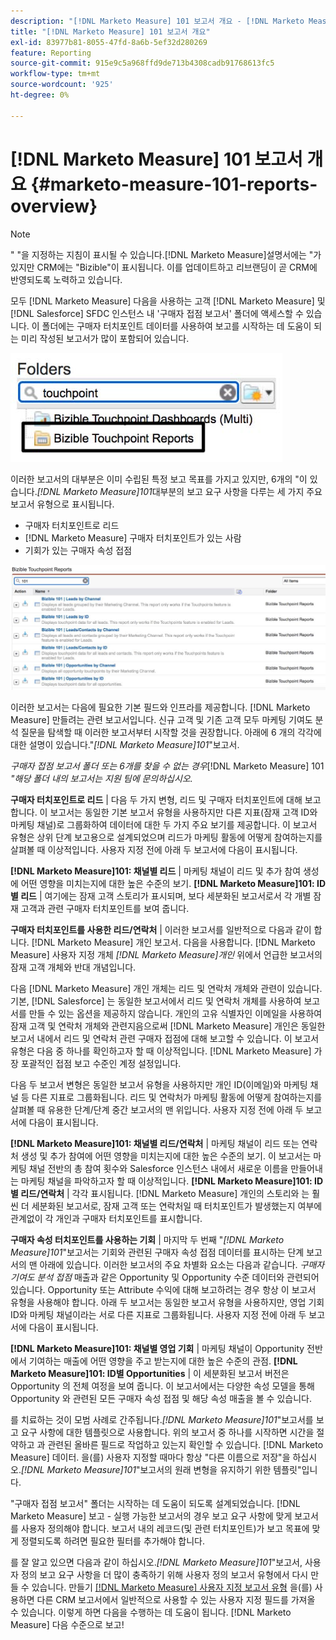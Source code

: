 ```yaml
---
description: "[!DNL Marketo Measure] 101 보고서 개요 - [!DNL Marketo Measure]"
title: "[!DNL Marketo Measure] 101 보고서 개요"
exl-id: 83977b81-8055-47fd-8a6b-5ef32d280269
feature: Reporting
source-git-commit: 915e9c5a968ffd9de713b4308cadb91768613fc5
workflow-type: tm+mt
source-wordcount: '925'
ht-degree: 0%

---
```


# [!DNL Marketo Measure] 101 보고서 개요 {#marketo-measure-101-reports-overview}

>[!NOTE]
>
>&quot; &quot;을 지정하는 지침이 표시될 수 있습니다.[!DNL Marketo Measure]설명서에는 &quot;가 있지만 CRM에는 &quot;Bizible&quot;이 표시됩니다. 이를 업데이트하고 리브랜딩이 곧 CRM에 반영되도록 노력하고 있습니다.

모두 [!DNL Marketo Measure] 다음을 사용하는 고객 [!DNL Marketo Measure] 및 [!DNL Salesforce] SFDC 인스턴스 내 &#39;구매자 접점 보고서&#39; 폴더에 액세스할 수 있습니다. 이 폴더에는 구매자 터치포인트 데이터를 사용하여 보고를 시작하는 데 도움이 되는 미리 작성된 보고서가 많이 포함되어 있습니다.

![](assets/bizible-101-reports-overview-1.png)

이러한 보고서의 대부분은 이미 수립된 특정 보고 목표를 가지고 있지만, 6개의 &quot;이 있습니다._[!DNL Marketo Measure]101_&#x200B;대부분의 보고 요구 사항을 다루는 세 가지 주요 보고서 유형으로 표시됩니다.

* 구매자 터치포인트로 리드
* [!DNL Marketo Measure] 구매자 터치포인트가 있는 사람
* 기회가 있는 구매자 속성 접점

![](assets/bizible-101-reports-overview-2.png)

이러한 보고서는 다음에 필요한 기본 필드와 인프라를 제공합니다. [!DNL Marketo Measure] 만들려는 관련 보고서입니다. 신규 고객 및 기존 고객 모두 마케팅 기여도 분석 질문을 탐색할 때 이러한 보고서부터 시작할 것을 권장합니다. 아래에 6 개의 각각에 대한 설명이 있습니다.&quot;_[!DNL Marketo Measure]101_&quot;보고서.

_구매자 접점 보고서 폴더 또는 6개를 찾을 수 없는 경우_[!DNL Marketo Measure] 101 _&quot;해당 폴더 내의 보고서는 지원 팀에 문의하십시오._

**구매자 터치포인트로 리드** | 다음 두 가지 변형, 리드 및 구매자 터치포인트에 대해 보고합니다. 이 보고서는 동일한 기본 보고서 유형을 사용하지만 다른 지표(잠재 고객 ID와 마케팅 채널)로 그룹화하여 데이터에 대한 두 가지 주요 보기를 제공합니다. 이 보고서 유형은 상위 단계 보고용으로 설계되었으며 리드가 마케팅 활동에 어떻게 참여하는지를 살펴볼 때 이상적입니다. 사용자 지정 전에 아래 두 보고서에 다음이 표시됩니다.

**[!DNL Marketo Measure]101: 채널별 리드** | 마케팅 채널이 리드 및 추가 참여 생성에 어떤 영향을 미치는지에 대한 높은 수준의 보기.
**[!DNL Marketo Measure]101: ID별 리드** | 여기에는 잠재 고객 스토리가 표시되며, 보다 세분화된 보고서로서 각 개별 잠재 고객과 관련 구매자 터치포인트를 보여 줍니다.

**구매자 터치포인트를 사용한 리드/연락처** | 이러한 보고서를 일반적으로 다음과 같이 합니다. [!DNL Marketo Measure] 개인 보고서. 다음을 사용합니다. [!DNL Marketo Measure] 사용자 지정 개체 _[!DNL Marketo Measure]개인_ 위에서 언급한 보고서의 잠재 고객 개체와 반대 개념입니다.

다음 [!DNL Marketo Measure] 개인 개체는 리드 및 연락처 개체와 관련이 있습니다. 기본, [!DNL Salesforce] 는 동일한 보고서에서 리드 및 연락처 개체를 사용하여 보고서를 만들 수 있는 옵션을 제공하지 않습니다. 개인의 고유 식별자인 이메일을 사용하여 잠재 고객 및 연락처 개체와 관련지음으로써 [!DNL Marketo Measure] 개인은 동일한 보고서 내에서 리드 및 연락처 관련 구매자 접점에 대해 보고할 수 있습니다. 이 보고서 유형은 다음 중 하나를 확인하고자 할 때 이상적입니다. [!DNL Marketo Measure] 가장 포괄적인 접점 보고 수준인 계정 설정입니다.

다음 두 보고서 변형은 동일한 보고서 유형을 사용하지만 개인 ID(이메일)와 마케팅 채널 등 다른 지표로 그룹화됩니다. 리드 및 연락처가 마케팅 활동에 어떻게 참여하는지를 살펴볼 때 유용한 단계/단계 중간 보고서의 맨 위입니다. 사용자 지정 전에 아래 두 보고서에 다음이 표시됩니다.

**[!DNL Marketo Measure]101: 채널별 리드/연락처** | 마케팅 채널이 리드 또는 연락처 생성 및 추가 참여에 어떤 영향을 미치는지에 대한 높은 수준의 보기. 이 보고서는 마케팅 채널 전반의 총 참여 횟수와 Salesforce 인스턴스 내에서 새로운 이름을 만들어내는 마케팅 채널을 파악하고자 할 때 이상적입니다.
**[!DNL Marketo Measure]101: ID별 리드/연락처** | 각각 표시됩니다. [!DNL Marketo Measure] 개인의 스토리와 는 훨씬 더 세분화된 보고서로, 잠재 고객 또는 연락처일 때 터치포인트가 발생했는지 여부에 관계없이 각 개인과 구매자 터치포인트를 표시합니다.

**구매자 속성 터치포인트를 사용하는 기회** | 마지막 두 번째 &quot;_[!DNL Marketo Measure]101_&quot;보고서는 기회와 관련된 구매자 속성 접점 데이터를 표시하는 단계 보고서의 맨 아래에 있습니다. 이러한 보고서의 주요 차별화 요소는 다음과 같습니다. _구매자 기여도 분석 접점_ 매출과 같은 Opportunity 및 Opportunity 수준 데이터와 관련되어 있습니다. Opportunity 또는 Attribute 수익에 대해 보고하려는 경우 항상 이 보고서 유형을 사용해야 합니다. 아래 두 보고서는 동일한 보고서 유형을 사용하지만, 영업 기회 ID와 마케팅 채널이라는 서로 다른 지표로 그룹화됩니다. 사용자 지정 전에 아래 두 보고서에 다음이 표시됩니다.

**[!DNL Marketo Measure]101: 채널별 영업 기회** | 마케팅 채널이 Opportunity 전반에서 기여하는 매출에 어떤 영향을 주고 받는지에 대한 높은 수준의 관점.
**[!DNL Marketo Measure]101: ID별 Opportunities** | 이 세분화된 보고서 버전은 Opportunity 의 전체 여정을 보여 줍니다. 이 보고서에서는 다양한 속성 모델을 통해 Opportunity 와 관련된 모든 구매자 속성 접점 및 해당 속성 매출을 볼 수 있습니다.

를 치료하는 것이 모범 사례로 간주됩니다._[!DNL Marketo Measure]101_&quot;보고서를 보고 요구 사항에 대한 템플릿으로 사용합니다. 위의 보고서 중 하나를 시작하면 시간을 절약하고 과 관련된 올바른 필드로 작업하고 있는지 확인할 수 있습니다. [!DNL Marketo Measure] 데이터. 을(를) 사용자 지정할 때마다 항상 &quot;다른 이름으로 저장&quot;을 하십시오._[!DNL Marketo Measure]101_&quot;보고서의 원래 변형을 유지하기 위한 템플릿&quot;입니다.

&quot;구매자 접점 보고서&quot; 폴더는 시작하는 데 도움이 되도록 설계되었습니다. [!DNL Marketo Measure] 보고 - 실행 가능한 보고서의 경우 보고 요구 사항에 맞게 보고서를 사용자 정의해야 합니다. 보고서 내의 레코드(및 관련 터치포인트)가 보고 목표에 맞게 정렬되도록 하려면 필요한 필터를 추가해야 합니다.

를 잘 알고 있으면 다음과 같이 하십시오._[!DNL Marketo Measure]101_&quot;보고서, 사용자 정의 보고 요구 사항을 더 많이 충족하기 위해 사용자 정의 보고서 유형에서 다시 만들 수 있습니다. 만들기 [[!DNL Marketo Measure] 사용자 지정 보고서 유형](/help/marketo-measure-salesforce-reporting/new-report-types/creating-custom-marketo-measure-report-types.md) 을(를) 사용하면 다른 CRM 보고서에서 일반적으로 사용할 수 있는 사용자 지정 필드를 가져올 수 있습니다. 이렇게 하면 다음을 수행하는 데 도움이 됩니다. [!DNL Marketo Measure] 다음 수준으로 보고!
